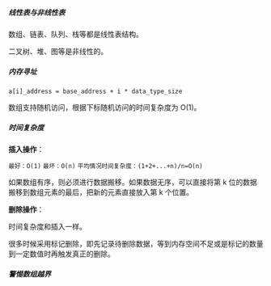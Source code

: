 ##### 线性表与非线性表

数组、链表、队列、栈等都是线性表结构。

二叉树、堆、图等是非线性的。

##### 内存寻址

```a[i]_address = base_address + i * data_type_size```

数组支持随机访问，根据下标随机访问的时间复杂度为 O(1)。

##### 时间复杂度

**插入操作**：

`最好：O(1)` `最坏：O(n)` `平均情况时间复杂度：(1+2+...+n)/n=O(n)`

如果数组有序，则必须进行数据搬移。如果数据无序，可以直接将第 k 位的数据搬移到数组元素的最后，把新的元素直接放入第 k 个位置。

**删除操作**：

时间复杂度和插入一样。

很多时候采用标记删除，即先记录待删除数据，等到内存空间不足或是标记的数量到一定数值时再触发真正的删除。

##### 警惕数组越界


